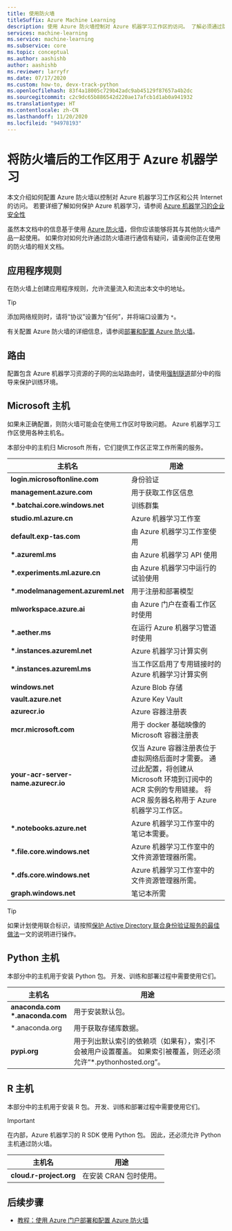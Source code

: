 ```yaml
---
title: 使用防火墙
titleSuffix: Azure Machine Learning
description: 使用 Azure 防火墙控制对 Azure 机器学习工作区的访问。 了解必须通过防火墙才能使 Azure 机器学习正常运行的主机。
services: machine-learning
ms.service: machine-learning
ms.subservice: core
ms.topic: conceptual
ms.author: aashishb
author: aashishb
ms.reviewer: larryfr
ms.date: 07/17/2020
ms.custom: how-to, devx-track-python
ms.openlocfilehash: 83f4a18005c729b42adc9ab45129f87657a4b2dc
ms.sourcegitcommit: c2c9dc65b886542d220ae17afcb1d1ab0a941932
ms.translationtype: HT
ms.contentlocale: zh-CN
ms.lasthandoff: 11/20/2020
ms.locfileid: "94978193"
---
```

# <a name="use-workspace-behind-a-firewall-for-azure-machine-learning"></a>将防火墙后的工作区用于 Azure 机器学习

本文介绍如何配置 Azure 防火墙以控制对 Azure 机器学习工作区和公共 Internet 的访问。   若要详细了解如何保护 Azure 机器学习，请参阅 [Azure 机器学习的企业安全性](concept-enterprise-security.md)

虽然本文档中的信息基于使用 [Azure 防火墙](../firewall/tutorial-firewall-deploy-portal.md)，但你应该能够将其与其他防火墙产品一起使用。 如果你对如何允许通过防火墙进行通信有疑问，请查阅你正在使用的防火墙的相关文档。

## <a name="application-rules"></a>应用程序规则

在防火墙上创建应用程序规则，允许流量流入和流出本文中的地址。

> [!TIP]
> 添加网络规则时，请将“协议”设置为“任何”，并将端口设置为 `*`。
>
> 有关配置 Azure 防火墙的详细信息，请参阅[部署和配置 Azure 防火墙](../firewall/tutorial-firewall-deploy-portal.md#configure-an-application-rule)。

## <a name="routes"></a>路由

配置包含 Azure 机器学习资源的子网的出站路由时，请使用[强制隧道](how-to-secure-training-vnet.md#forced-tunneling)部分中的指导来保护训练环境。

## <a name="microsoft-hosts"></a>Microsoft 主机

如果未正确配置，则防火墙可能会在使用工作区时导致问题。 Azure 机器学习工作区使用各种主机名。

本部分中的主机归 Microsoft 所有，它们提供工作区正常工作所需的服务。

| **主机名** | **用途** |
| ---- | ---- |
| **login.microsoftonline.com** | 身份验证 |
| **management.azure.com** | 用于获取工作区信息 |
| **\*.batchai.core.windows.net** | 训练群集 |
| **studio.ml.azure.cn** | Azure 机器学习工作室 |
| **default.exp-tas.com** | 由 Azure 机器学习工作室使用 |
| **\*.azureml.ms** | 由 Azure 机器学习 API 使用 |
| **\*.experiments.ml.azure.cn** | 由 Azure 机器学习中运行的试验使用|
| **\*.modelmanagement.azureml.net** | 用于注册和部署模型|
| **mlworkspace.azure.ai** | 由 Azure 门户在查看工作区时使用 |
| **\*.aether.ms** | 在运行 Azure 机器学习管道时使用 |
| **\*.instances.azureml.net** | Azure 机器学习计算实例 |
| **\*.instances.azureml.ms** | 当工作区启用了专用链接时的 Azure 机器学习计算实例 |
| **windows.net** | Azure Blob 存储 |
| **vault.azure.net** | Azure Key Vault |
| **azurecr.io** | Azure 容器注册表 |
| **mcr.microsoft.com** | 用于 docker 基础映像的 Microsoft 容器注册表 |
| **your-acr-server-name.azurecr.io** | 仅当 Azure 容器注册表位于虚拟网络后面时才需要。 通过此配置，将创建从 Microsoft 环境到订阅中的 ACR 实例的专用链接。 将 ACR 服务器名称用于 Azure 机器学习工作区。 |
| **\*.notebooks.azure.net** | Azure 机器学习工作室中的笔记本需要。 |
| **\*.file.core.windows.net** | Azure 机器学习工作室中的文件资源管理器所需。 |
| **\*.dfs.core.windows.net** | Azure 机器学习工作室中的文件资源管理器所需。 |
| **graph.windows.net** | 笔记本所需 |

> [!TIP]
> 如果计划使用联合标识，请按照[保护 Active Directory 联合身份验证服务的最佳做法](https://docs.microsoft.com/windows-server/identity/ad-fs/deployment/best-practices-securing-ad-fs)一文的说明进行操作。

## <a name="python-hosts"></a>Python 主机

本部分中的主机用于安装 Python 包。 开发、训练和部署过程中需要使用它们。 

| **主机名** | **用途** |
| ---- | ---- |
| **anaconda.com**</br>**\*.anaconda.com** | 用于安装默认包。 |
| \*.anaconda.org | 用于获取存储库数据。 |
| **pypi.org** | 用于列出默认索引的依赖项（如果有），索引不会被用户设置覆盖。 如果索引被覆盖，则还必须允许“\*.pythonhosted.org”。 |

## <a name="r-hosts"></a>R 主机

本部分中的主机用于安装 R 包。 开发、训练和部署过程中需要使用它们。

> [!IMPORTANT]
> 在内部，Azure 机器学习的 R SDK 使用 Python 包。 因此，还必须允许 Python 主机通过防火墙。

| **主机名** | **用途** |
| ---- | ---- |
| **cloud.r-project.org** | 在安装 CRAN 包时使用。 |

## <a name="next-steps"></a>后续步骤

* [教程：使用 Azure 门户部署和配置 Azure 防火墙](../firewall/tutorial-firewall-deploy-portal.md)
